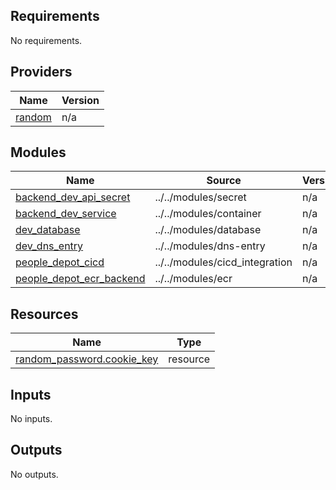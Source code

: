 <!-- BEGIN_TF_DOCS -->
## Requirements

No requirements.

## Providers

| Name | Version |
|------|---------|
| <a name="provider_random"></a> [random](#provider\_random) | n/a |

## Modules

| Name | Source | Version |
|------|--------|---------|
| <a name="module_backend_dev_api_secret"></a> [backend\_dev\_api\_secret](#module\_backend\_dev\_api\_secret) | ../../modules/secret | n/a |
| <a name="module_backend_dev_service"></a> [backend\_dev\_service](#module\_backend\_dev\_service) | ../../modules/container | n/a |
| <a name="module_dev_database"></a> [dev\_database](#module\_dev\_database) | ../../modules/database | n/a |
| <a name="module_dev_dns_entry"></a> [dev\_dns\_entry](#module\_dev\_dns\_entry) | ../../modules/dns-entry | n/a |
| <a name="module_people_depot_cicd"></a> [people\_depot\_cicd](#module\_people\_depot\_cicd) | ../../modules/cicd_integration | n/a |
| <a name="module_people_depot_ecr_backend"></a> [people\_depot\_ecr\_backend](#module\_people\_depot\_ecr\_backend) | ../../modules/ecr | n/a |

## Resources

| Name | Type |
|------|------|
| [random_password.cookie_key](https://registry.terraform.io/providers/hashicorp/random/latest/docs/resources/password) | resource |

## Inputs

No inputs.

## Outputs

No outputs.
<!-- END_TF_DOCS -->